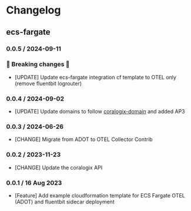 # Changelog

## ecs-fargate
<!-- To add a new entry write: -->
<!-- ### version / full date -->
<!-- * [Update/Bug fix] message that describes the changes that you apply -->

### 0.0.5 / 2024-09-11
### 🛑 Breaking changes 🛑
* [UPDATE] Update ecs-fargate integration cf template to OTEL only (remove fluentbit logrouter)

### 0.0.4 / 2024-09-02
* [UPDATE] Update domains to follow [coralogix-domain](coralogix.com/docs/coralogix-domain) and added AP3

### 0.0.3 / 2024-06-26
* [CHANGE] Migrate from ADOT to OTEL Collector Contrib

### 0.0.2 / 2023-11-23
* [CHANGE] Update the coralogix API
  
### 0.0.1 / 16 Aug 2023
* [Feature] Add example cloudformation template for ECS Fargate OTEL (ADOT) and fluentbit sidecar deployment
